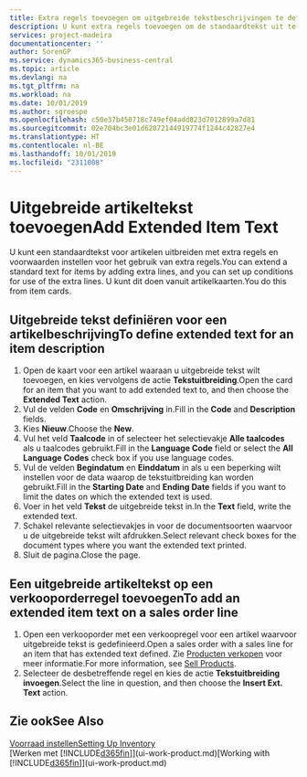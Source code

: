 ```yaml
---
title: Extra regels toevoegen om uitgebreide tekstbeschrijvingen te definiëren | Microsoft Docs
description: U kunt extra regels toevoegen om de standaardtekst uit te breiden die een artikel beschrijft.
services: project-madeira
documentationcenter: ''
author: SorenGP
ms.service: dynamics365-business-central
ms.topic: article
ms.devlang: na
ms.tgt_pltfrm: na
ms.workload: na
ms.date: 10/01/2019
ms.author: sgroespe
ms.openlocfilehash: c50e37b450718c749ef04add823d7012899a7d81
ms.sourcegitcommit: 02e704bc3e01d62072144919774f1244c42827e4
ms.translationtype: HT
ms.contentlocale: nl-BE
ms.lasthandoff: 10/01/2019
ms.locfileid: "2311008"
---
```

# <a name="add-extended-item-text"></a><span data-ttu-id="075f0-103">Uitgebreide artikeltekst toevoegen</span><span class="sxs-lookup"><span data-stu-id="075f0-103">Add Extended Item Text</span></span>
<span data-ttu-id="075f0-104">U kunt een standaardtekst voor artikelen uitbreiden met extra regels en voorwaarden instellen voor het gebruik van extra regels.</span><span class="sxs-lookup"><span data-stu-id="075f0-104">You can extend a standard text for items by adding extra lines, and you can set up conditions for use of the extra lines.</span></span> <span data-ttu-id="075f0-105">U kunt dit doen vanuit artikelkaarten.</span><span class="sxs-lookup"><span data-stu-id="075f0-105">You do this from item cards.</span></span>

## <a name="to-define-extended-text-for-an-item-description"></a><span data-ttu-id="075f0-106">Uitgebreide tekst definiëren voor een artikelbeschrijving</span><span class="sxs-lookup"><span data-stu-id="075f0-106">To define extended text for an item description</span></span>
1. <span data-ttu-id="075f0-107">Open de kaart voor een artikel waaraan u uitgebreide tekst wilt toevoegen, en kies vervolgens de actie **Tekstuitbreiding**.</span><span class="sxs-lookup"><span data-stu-id="075f0-107">Open the card for an item that you want to add extended text to, and then choose the **Extended Text** action.</span></span>
2. <span data-ttu-id="075f0-108">Vul de velden **Code** en **Omschrijving** in.</span><span class="sxs-lookup"><span data-stu-id="075f0-108">Fill in the **Code** and **Description** fields.</span></span>
3. <span data-ttu-id="075f0-109">Kies **Nieuw**.</span><span class="sxs-lookup"><span data-stu-id="075f0-109">Choose the **New**.</span></span>
4. <span data-ttu-id="075f0-110">Vul het veld **Taalcode** in of selecteer het selectievakje **Alle taalcodes** als u taalcodes gebruikt.</span><span class="sxs-lookup"><span data-stu-id="075f0-110">Fill in the **Language Code** field or select the **All Language Codes** check box if you use language codes.</span></span>
5. <span data-ttu-id="075f0-111">Vul de velden **Begindatum** en **Einddatum** in als u een beperking wilt instellen voor de data waarop de tekstuitbreiding kan worden gebruikt.</span><span class="sxs-lookup"><span data-stu-id="075f0-111">Fill in the **Starting Date** and **Ending Date** fields if you want to limit the dates on which the extended text is used.</span></span>
6. <span data-ttu-id="075f0-112">Voer in het veld **Tekst** de uitgebreide tekst in.</span><span class="sxs-lookup"><span data-stu-id="075f0-112">In the **Text** field, write the extended text.</span></span>
7. <span data-ttu-id="075f0-113">Schakel relevante selectievakjes in voor de documentsoorten waarvoor u de uitgebreide tekst wilt afdrukken.</span><span class="sxs-lookup"><span data-stu-id="075f0-113">Select relevant check boxes for the document types where you want the extended text printed.</span></span>
8. <span data-ttu-id="075f0-114">Sluit de pagina.</span><span class="sxs-lookup"><span data-stu-id="075f0-114">Close the page.</span></span>

## <a name="to-add-an-extended-item-text-on-a-sales-order-line"></a><span data-ttu-id="075f0-115">Een uitgebreide artikeltekst op een verkooporderregel toevoegen</span><span class="sxs-lookup"><span data-stu-id="075f0-115">To add an extended item text on a sales order line</span></span>
1. <span data-ttu-id="075f0-116">Open een verkooporder met een verkoopregel voor een artikel waarvoor uitgebreide tekst is gedefinieerd.</span><span class="sxs-lookup"><span data-stu-id="075f0-116">Open a sales order with a sales line for an item that has extended text defined.</span></span> <span data-ttu-id="075f0-117">Zie [Producten verkopen](sales-how-sell-products.md) voor meer informatie.</span><span class="sxs-lookup"><span data-stu-id="075f0-117">For more information, see [Sell Products](sales-how-sell-products.md).</span></span>
2. <span data-ttu-id="075f0-118">Selecteer de desbetreffende regel en kies de actie **Tekstuitbreiding invoegen**.</span><span class="sxs-lookup"><span data-stu-id="075f0-118">Select the line in question, and then choose the **Insert Ext. Text** action.</span></span>

## <a name="see-also"></a><span data-ttu-id="075f0-119">Zie ook</span><span class="sxs-lookup"><span data-stu-id="075f0-119">See Also</span></span>
[<span data-ttu-id="075f0-120">Voorraad instellen</span><span class="sxs-lookup"><span data-stu-id="075f0-120">Setting Up Inventory</span></span>](inventory-setup-inventory.md)  
<span data-ttu-id="075f0-121">[Werken met [!INCLUDE[d365fin](includes/d365fin_md.md)]](ui-work-product.md)</span><span class="sxs-lookup"><span data-stu-id="075f0-121">[Working with [!INCLUDE[d365fin](includes/d365fin_md.md)]](ui-work-product.md)</span></span>
